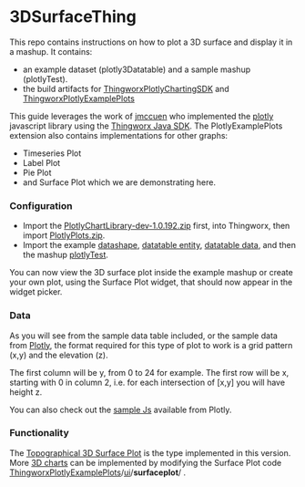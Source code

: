 # 3DSurfaceThing

This repo contains instructions on how to plot a 3D surface and display it in a mashup. It contains:

* an example dataset (plotly3Datatable) and a sample mashup (plotlyTest).
* the build artifacts for [ThingworxPlotlyChartingSDK](https://github.com/jmccuen/ThingworxPlotlyChartingSDK)  and  [ThingworxPlotlyExamplePlots](https://github.com/jmccuen/ThingworxPlotlyExamplePlots) 

This guide leverages the work of [jmccuen](https://github.com/jmccuen) who implemented the [plotly](https://plot.ly/javascript/) javascript library using the [Thingworx Java SDK](https://marketplace.ptc.com/apps/193544/extension-sdk-v83#!overview). The PlotlyExamplePlots extension also contains implementations for other graphs:

* Timeseries Plot
* Label Plot
* Pie Plot
* and Surface Plot which we are demonstrating here. 



### Configuration

* Import the [PlotlyChartLibrary-dev-1.0.192.zip](https://github.com/ptc-iot-sharing/3DSurfaceThing/blob/master/PlotlyChartLibrary-dev-1.0.192.zip) first, into Thingworx, then import [PlotlyPlots.zip](https://github.com/ptc-iot-sharing/3DSurfaceThing/blob/master/PlotlyPlots.zip). 
* Import the example [datashape](https://github.com/ptc-iot-sharing/3DSurfaceThing/blob/master/DataShapes_plotly3Datashape.xml), [datatable entity](https://github.com/ptc-iot-sharing/3DSurfaceThing/blob/master/Things_plotly3Datatable.xml), [datatable data](https://github.com/ptc-iot-sharing/3DSurfaceThing/blob/master/plotly3Datatable-Data.zip), and then the mashup [plotlyTest](https://github.com/ptc-iot-sharing/3DSurfaceThing/blob/master/Mashups_plotlyTest.xml).

You can now view the 3D surface plot inside the example mashup or create your own plot, using the Surface Plot widget, that should now appear in the widget picker.



### Data

As you will see from the sample data table included, or the sample data from [Plotly](https://raw.githubusercontent.com/plotly/datasets/master/api_docs/mt_bruno_elevation.csv), the format required for this type of plot to work is a grid pattern (x,y) and the elevation (z). 

The first column will be y, from 0 to 24 for example. The first row will be x, starting with 0 in column 2, i.e. for each intersection of [x,y] you will have height z. 

You can also check out the [sample Js](https://plot.ly/javascript/3d-surface-plots/) available from Plotly.



### Functionality

The [Topographical 3D Surface Plot](https://plot.ly/javascript/3d-surface-plots/#topographical-3d-surface-plot) is the type implemented in this version. More [3D charts](https://plot.ly/javascript/#3d-charts) can be implemented by modifying the Surface Plot code  [ThingworxPlotlyExamplePlots](https://github.com/jmccuen/ThingworxPlotlyExamplePlots)/[ui](https://github.com/jmccuen/ThingworxPlotlyExamplePlots/tree/master/ui)/**surfaceplot**/ . 
